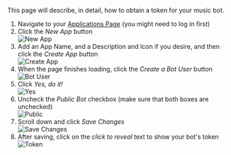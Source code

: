 This page will describe, in detail, how to obtain a token for your music bot.

1. Navigate to your [Applications Page](https://discordapp.com/login?redirect_to=/developers/applications/me) (you might need to log in first)
2. Click the *New App* button<br>![New App](http://i.imgur.com/x28Thko.png)
3. Add an App Name, and a Description and Icon if you desire, and then click the *Create App* button<br>![Create App](http://i.imgur.com/kArtU8K.png)
4. When the page finishes loading, click the *Create a Bot User* button<br>![Bot User](http://i.imgur.com/EIoxMoh.png)
5. Click *Yes, do it!*<br>![Yes](http://i.imgur.com/9mZV7Ug.png)
5. Uncheck the *Public Bot* checkbox (make sure that both boxes are unchecked)<br>![Public](http://i.imgur.com/07b0D3o.png)
6. Scroll down and click *Save Changes*<br>![Save Changes](http://i.imgur.com/r9dCZIc.png)
7. After saving, click on the *click to reveal* text to show your bot's token<br>![Token](http://i.imgur.com/W9dLIhV.png)

